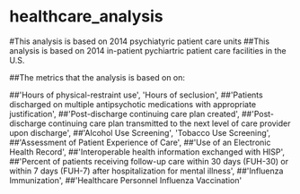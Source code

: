 # healthcare_analysis
#This analysis is based on 2014 psychiatyric patient care units
##This analysis is based on 2014 in-patient pychiartric patient care facilities in the U.S.

##The metrics that the analysis is based on on:

##'Hours of physical-restraint use', 'Hours of seclusion',
##'Patients discharged on multiple antipsychotic medications with appropriate justification',
##'Post-discharge continuing care plan created',
##'Post-discharge continuing care plan transmitted to the next level of care provider upon discharge',
##'Alcohol Use Screening', 'Tobacco Use Screening',
##'Assessment of Patient Experience of Care',
##'Use of an Electronic Health Record',
##'Interoperable health information exchanged with HISP',
##'Percent of patients receiving follow-up care within 30 days (FUH-30) or within 7 days (FUH-7) after hospitalization for mental illness',
##'Influenza Immunization',
##'Healthcare Personnel Influenza Vaccination'
